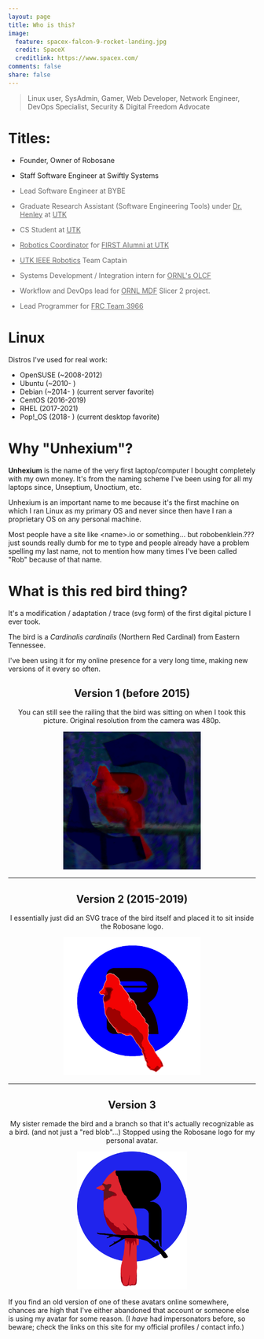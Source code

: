 ```yaml
---
layout: page
title: Who is this?
image:
  feature: spacex-falcon-9-rocket-landing.jpg
  credit: SpaceX
  creditlink: https://www.spacex.com/
comments: false
share: false
---
```


<style>
.title-previous {
  filter: opacity(0.65);
}
</style>

> Linux user, SysAdmin, Gamer, Web Developer, Network Engineer, DevOps Specialist, Security & Digital Freedom Advocate

# Titles:

 - Founder, Owner of Robosane

 - Staff Software Engineer at Swiftly Systems

<div class="title-previous" markdown="1">

 - Lead Software Engineer at BYBE

 - Graduate Research Assistant (Software Engineering Tools) under [Dr. Henley](http://web.eecs.utk.edu/~azh/) at [UTK](https://www.eecs.utk.edu/)

 - CS Student at [UTK](https://www.eecs.utk.edu/)

 - [Robotics Coordinator](https://bigorangerobots.com/) for [FIRST Alumni at UTK](https://volink.utk.edu/organization/firstalumni)

 - [UTK IEEE Robotics](https://ieee.eecs.utk.edu) Team Captain

 - Systems Development / Integration intern for [ORNL's OLCF](https://www.olcf.ornl.gov/)

 - Workflow and DevOps lead for [ORNL MDF](https://www.ornl.gov/mdf) Slicer 2 project.

 - Lead Programmer for [FRC Team 3966](https://lnstempunks.org/)

</div>

# Linux

Distros I've used for real work:

 - OpenSUSE (~2008-2012)
 - Ubuntu (~2010- )
 - Debian (~2014- ) (current server favorite)
 - CentOS (2016-2019)
 - RHEL (2017-2021)
 - Pop!\_OS (2018- ) (current desktop favorite)

# Why "Unhexium"?

**Unhexium** is the name of the very first laptop/computer I bought completely with my own money. It's from the naming scheme I've been using for all my laptops since, Unseptium, Unoctium, etc.

Unhexium is an important name to me because it's the first machine on which I ran Linux as my primary OS and never since then have I ran a proprietary OS on any personal machine.

Most people have a site like \<name\>.io or something... but robobenklein.??? just sounds really dumb for me to type and people already have a problem spelling my last name, not to mention how many times I've been called "Rob" because of that name.

# What is this red bird thing?

It's a modification / adaptation / trace (svg form) of the first digital picture I ever took.

The bird is a *Cardinalis cardinalis* (Northern Red Cardinal) from Eastern Tennessee.

I've been using it for my online presence for a very long time, making new versions of it every so often.

<style>
.avatar-imgs {
  text-align: center;
}
.avatar-imgs img {
  max-height: 20em;
  width: auto;
}
</style>
<div class="avatar-imgs" markdown="1">

## Version 1 (before 2015)

You can still see the railing that the bird was sitting on when I took this picture. Original resolution from the camera was 480p.

![Bird V1](/images/avatar/RobobenkleinJustR768.png)

<hr>

## Version 2 (2015-2019)

I essentially just did an SVG trace of the bird itself and placed it to sit inside the Robosane logo.

![Bird V2](/images/avatar/robobenkleinBirdTransparent.png)

<hr>

## Version 3

My sister remade the bird and a branch so that it's actually recognizable as a bird. (and not just a "red blob"...) Stopped using the Robosane logo for my personal avatar.

![Bird V3](/images/avatar/robobenklein-rect-avatar-shaded-trace.svg)

</div>

If you find an old version of one of these avatars online somewhere, chances are high that I've either abandoned that account or someone else is using my avatar for some reason. (I *have* had impersonators before, so beware; check the links on this site for my official profiles / contact info.)
